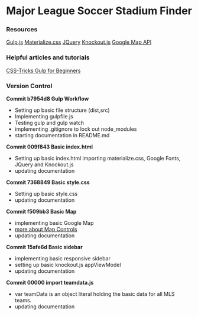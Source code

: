 # Major League Soccer Stadium Finder



### Resources

[Gulp.js](http://www.gulp.js.com)
[Materialize.css](http://materializecss.com/)
[JQuery](https://jquery.com/)
[Knockout.js](http://knockoutjs.com/)
[Google Map API]()

### Helpful articles and tutorials

[CSS-Tricks Gulp for Beginners](https://css-tricks.com/gulp-for-beginners/)

### Version Control

__Commit b7954d8 Gulp Workflow__

* Setting up basic file structure (dist,src)
* Implementing gulpfile.js
* Testing gulp and gulp watch
* implementing .gitignore to lock out node_modules
* starting documentation in README.md

__Commit 009f843 Basic index.html__

* Setting up basic index.html importing materialize.css, Google Fonts, JQuery and Knockout.js
* updating documentation

__Commit 7368849 Basic style.css__

* Setting up basic style.css
* updating documentation

__Commit f509bb3 Basic Map__

* implementing basic Google Map
* [more about Map Controls](https://developers.google.com/maps/documentation/javascript/controls)
* updating documentation

__Commit 15afe6d Basic sidebar__

* implementing basic responsive sidebar
* setting up basic knockout.js appViewModel
* updating documentation

__Commit 00000 import teamdata.js__

* var teamData is an object literal holding the basic data for all MLS teams.
* updating documentation